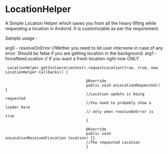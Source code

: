 # LocationHelper
A Simple Location Helper which saves you from all the heavy lifting while requesting a location in Andorid. 
It is customizable as per the requirement.

Sample usage : 

arg0 - resolveOnError //Wether you need to let user intervene in case of any error. Should be false if you are getting location in the background.
arg1 - forceNewLocation // If you want a fresh location right now ONLY


     LocationHelper.getInstance(context).requestLocation(true, true, new LocationHelper.Callbacks() {                               

                                        @Override
                                        public void onLocationRequested() {
                                        //Location update is being requested 
                                        //You need to probably show a loader here
                                        // only when resolveOnError is true
                                        }
                                        
                                        @Override
                                        public void onLocationReceived(Location location) {}
                                        //The requested Location
                                        }
